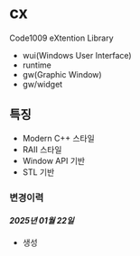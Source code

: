 # cx

Code1009 eXtention Library  
- wui(Windows User Interface)
- runtime
- gw(Graphic Window)
- gw/widget





## 특징
- Modern C++ 스타일 
- RAII 스타일
- Window API 기반 
- STL 기반 




### 변경이력

#### _2025년 01월 22일_
- 생성




